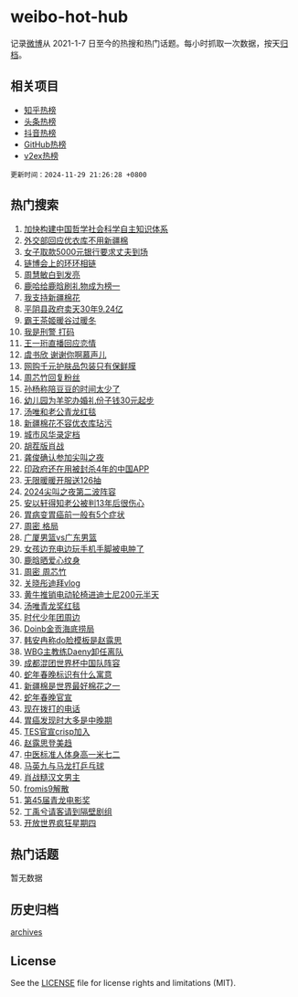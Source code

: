 # weibo-hot-hub

记录[微博](https://www.weibo.com)从 2021-1-7 日至今的热搜和热门话题。每小时抓取一次数据，按天[归档](archives)。

## 相关项目

- [知乎热榜](https://github.com/lonnyzhang423/zhihu-hot-hub)
- [头条热榜](https://github.com/lonnyzhang423/toutiao-hot-hub)
- [抖音热榜](https://github.com/lonnyzhang423/douyin-hot-hub)
- [GitHub热榜](https://github.com/lonnyzhang423/github-hot-hub)
- [v2ex热榜](https://github.com/lonnyzhang423/v2ex-hot-hub)


`更新时间：2024-11-29 21:26:28 +0800`

## 热门搜索

1. [加快构建中国哲学社会科学自主知识体系](https://m.weibo.cn/search?containerid=100103type%3D1%26t%3D10%26q%3D%23%E5%8A%A0%E5%BF%AB%E6%9E%84%E5%BB%BA%E4%B8%AD%E5%9B%BD%E5%93%B2%E5%AD%A6%E7%A4%BE%E4%BC%9A%E7%A7%91%E5%AD%A6%E8%87%AA%E4%B8%BB%E7%9F%A5%E8%AF%86%E4%BD%93%E7%B3%BB%23&stream_entry_id=51&isnewpage=1&extparam=seat%3D1%26stream_entry_id%3D51%26c_type%3D51%26pos%3D0%26cate%3D10103%26filter_type%3Drealtimehot%26dgr%3D0%26q%3D%2523%25E5%258A%25A0%25E5%25BF%25AB%25E6%259E%2584%25E5%25BB%25BA%25E4%25B8%25AD%25E5%259B%25BD%25E5%2593%25B2%25E5%25AD%25A6%25E7%25A4%25BE%25E4%25BC%259A%25E7%25A7%2591%25E5%25AD%25A6%25E8%2587%25AA%25E4%25B8%25BB%25E7%259F%25A5%25E8%25AF%2586%25E4%25BD%2593%25E7%25B3%25BB%2523%26display_time%3D1732886787%26pre_seqid%3D17328867872210286360248)
1. [外交部回应优衣库不用新疆棉](https://m.weibo.cn/search?containerid=100103type%3D1%26t%3D10%26q%3D%23%E5%A4%96%E4%BA%A4%E9%83%A8%E5%9B%9E%E5%BA%94%E4%BC%98%E8%A1%A3%E5%BA%93%E4%B8%8D%E7%94%A8%E6%96%B0%E7%96%86%E6%A3%89%23&stream_entry_id=31&isnewpage=1&extparam=seat%3D1%26realpos%3D1%26lcate%3D5001%26cate%3D5001%26filter_type%3Drealtimehot%26q%3D%2523%25E5%25A4%2596%25E4%25BA%25A4%25E9%2583%25A8%25E5%259B%259E%25E5%25BA%2594%25E4%25BC%2598%25E8%25A1%25A3%25E5%25BA%2593%25E4%25B8%258D%25E7%2594%25A8%25E6%2596%25B0%25E7%2596%2586%25E6%25A3%2589%2523%26stream_entry_id%3D31%26band_rank%3D1%26pos%3D0%26c_type%3D31%26flag%3D2%26dgr%3D0%26display_time%3D1732886787%26pre_seqid%3D17328867872210286360248)
1. [女子取款5000元银行要求丈夫到场](https://m.weibo.cn/search?containerid=100103type%3D1%26t%3D10%26q%3D%23%E5%A5%B3%E5%AD%90%E5%8F%96%E6%AC%BE5000%E5%85%83%E9%93%B6%E8%A1%8C%E8%A6%81%E6%B1%82%E4%B8%88%E5%A4%AB%E5%88%B0%E5%9C%BA%23&stream_entry_id=31&isnewpage=1&extparam=seat%3D1%26realpos%3D2%26lcate%3D5001%26cate%3D5001%26filter_type%3Drealtimehot%26q%3D%2523%25E5%25A5%25B3%25E5%25AD%2590%25E5%258F%2596%25E6%25AC%25BE5000%25E5%2585%2583%25E9%2593%25B6%25E8%25A1%258C%25E8%25A6%2581%25E6%25B1%2582%25E4%25B8%2588%25E5%25A4%25AB%25E5%2588%25B0%25E5%259C%25BA%2523%26stream_entry_id%3D31%26band_rank%3D2%26pos%3D1%26c_type%3D31%26flag%3D1%26dgr%3D0%26display_time%3D1732886787%26pre_seqid%3D17328867872210286360248)
1. [链博会上的环环相链](https://m.weibo.cn/search?containerid=100103type%3D1%26t%3D10%26q%3D%23%E9%93%BE%E5%8D%9A%E4%BC%9A%E4%B8%8A%E7%9A%84%E7%8E%AF%E7%8E%AF%E7%9B%B8%E9%93%BE%23&stream_entry_id=31&isnewpage=1&extparam=seat%3D1%26realpos%3D3%26lcate%3D5001%26cate%3D5001%26filter_type%3Drealtimehot%26q%3D%2523%25E9%2593%25BE%25E5%258D%259A%25E4%25BC%259A%25E4%25B8%258A%25E7%259A%2584%25E7%258E%25AF%25E7%258E%25AF%25E7%259B%25B8%25E9%2593%25BE%2523%26stream_entry_id%3D31%26band_rank%3D3%26pos%3D2%26c_type%3D31%26flag%3D1%26dgr%3D0%26display_time%3D1732886787%26pre_seqid%3D17328867872210286360248)
1. [周慧敏白到发亮](https://m.weibo.cn/search?containerid=100103type%3D1%26t%3D10%26q%3D%23%E5%91%A8%E6%85%A7%E6%95%8F%E7%99%BD%E5%88%B0%E5%8F%91%E4%BA%AE%23&stream_entry_id=31&isnewpage=1&extparam=seat%3D1%26lcate%3D5001%26cate%3D5001%26filter_type%3Drealtimehot%26c_type%3D31%26stream_entry_id%3D31%26band_rank%3D4%26adid%3D266717%26pos%3D3%26is_ad_pos%3D1%26q%3D%2523%25E5%2591%25A8%25E6%2585%25A7%25E6%2595%258F%25E7%2599%25BD%25E5%2588%25B0%25E5%258F%2591%25E4%25BA%25AE%2523%26dgr%3D0%26display_time%3D1732886787%26pre_seqid%3D17328867872210286360248)
1. [鹿哈给鹿晗刷礼物成为榜一](https://m.weibo.cn/search?containerid=100103type%3D1%26t%3D10%26q%3D%23%E9%B9%BF%E5%93%88%E7%BB%99%E9%B9%BF%E6%99%97%E5%88%B7%E7%A4%BC%E7%89%A9%E6%88%90%E4%B8%BA%E6%A6%9C%E4%B8%80%23&stream_entry_id=31&isnewpage=1&extparam=seat%3D1%26realpos%3D4%26lcate%3D5001%26cate%3D5001%26filter_type%3Drealtimehot%26q%3D%2523%25E9%25B9%25BF%25E5%2593%2588%25E7%25BB%2599%25E9%25B9%25BF%25E6%2599%2597%25E5%2588%25B7%25E7%25A4%25BC%25E7%2589%25A9%25E6%2588%2590%25E4%25B8%25BA%25E6%25A6%259C%25E4%25B8%2580%2523%26stream_entry_id%3D31%26band_rank%3D4%26pos%3D4%26c_type%3D31%26flag%3D1%26dgr%3D0%26display_time%3D1732886787%26pre_seqid%3D17328867872210286360248)
1. [我支持新疆棉花](https://m.weibo.cn/search?containerid=100103type%3D1%26t%3D10%26q%3D%23%E6%88%91%E6%94%AF%E6%8C%81%E6%96%B0%E7%96%86%E6%A3%89%E8%8A%B1%23&stream_entry_id=31&isnewpage=1&extparam=seat%3D1%26realpos%3D5%26lcate%3D5001%26cate%3D5001%26filter_type%3Drealtimehot%26q%3D%2523%25E6%2588%2591%25E6%2594%25AF%25E6%258C%2581%25E6%2596%25B0%25E7%2596%2586%25E6%25A3%2589%25E8%258A%25B1%2523%26stream_entry_id%3D31%26band_rank%3D5%26pos%3D5%26c_type%3D31%26flag%3D16%26dgr%3D0%26display_time%3D1732886787%26pre_seqid%3D17328867872210286360248)
1. [平阴县政府卖天30年9.24亿](https://m.weibo.cn/search?containerid=100103type%3D1%26t%3D10%26q%3D%23%E5%B9%B3%E9%98%B4%E5%8E%BF%E6%94%BF%E5%BA%9C%E5%8D%96%E5%A4%A930%E5%B9%B49.24%E4%BA%BF%23&stream_entry_id=31&isnewpage=1&extparam=seat%3D1%26realpos%3D6%26lcate%3D5001%26cate%3D5001%26filter_type%3Drealtimehot%26q%3D%2523%25E5%25B9%25B3%25E9%2598%25B4%25E5%258E%25BF%25E6%2594%25BF%25E5%25BA%259C%25E5%258D%2596%25E5%25A4%25A930%25E5%25B9%25B49.24%25E4%25BA%25BF%2523%26stream_entry_id%3D31%26band_rank%3D6%26pos%3D6%26c_type%3D31%26flag%3D1%26dgr%3D0%26display_time%3D1732886787%26pre_seqid%3D17328867872210286360248)
1. [霸王茶姬暖谷过暖冬](https://m.weibo.cn/search?containerid=100103type%3D1%26t%3D10%26q%3D%23%E9%9C%B8%E7%8E%8B%E8%8C%B6%E5%A7%AC%E6%9A%96%E8%B0%B7%E8%BF%87%E6%9A%96%E5%86%AC%23&stream_entry_id=31&isnewpage=1&extparam=seat%3D1%26lcate%3D5001%26cate%3D5001%26filter_type%3Drealtimehot%26q%3D%2523%25E9%259C%25B8%25E7%258E%258B%25E8%258C%25B6%25E5%25A7%25AC%25E6%259A%2596%25E8%25B0%25B7%25E8%25BF%2587%25E6%259A%2596%25E5%2586%25AC%2523%26dgr%3D0%26topic_ad%3D1%26band_rank%3D7%26adid%3D266642%26pos%3D7%26is_ad_pos%3D1%26c_type%3D31%26stream_entry_id%3D31%26display_time%3D1732886787%26pre_seqid%3D17328867872210286360248)
1. [我是刑警 打码](https://m.weibo.cn/search?containerid=100103type%3D1%26t%3D10%26q%3D%E6%88%91%E6%98%AF%E5%88%91%E8%AD%A6+%E6%89%93%E7%A0%81&stream_entry_id=31&isnewpage=1&extparam=seat%3D1%26realpos%3D7%26lcate%3D5001%26cate%3D5001%26filter_type%3Drealtimehot%26q%3D%25E6%2588%2591%25E6%2598%25AF%25E5%2588%2591%25E8%25AD%25A6%2520%25E6%2589%2593%25E7%25A0%2581%26stream_entry_id%3D31%26band_rank%3D7%26pos%3D8%26c_type%3D31%26flag%3D2%26dgr%3D0%26display_time%3D1732886787%26pre_seqid%3D17328867872210286360248)
1. [王一珩直播回应恋情](https://m.weibo.cn/search?containerid=100103type%3D1%26t%3D10%26q%3D%23%E7%8E%8B%E4%B8%80%E7%8F%A9%E7%9B%B4%E6%92%AD%E5%9B%9E%E5%BA%94%E6%81%8B%E6%83%85%23&stream_entry_id=31&isnewpage=1&extparam=seat%3D1%26realpos%3D8%26lcate%3D5001%26cate%3D5001%26filter_type%3Drealtimehot%26q%3D%2523%25E7%258E%258B%25E4%25B8%2580%25E7%258F%25A9%25E7%259B%25B4%25E6%2592%25AD%25E5%259B%259E%25E5%25BA%2594%25E6%2581%258B%25E6%2583%2585%2523%26stream_entry_id%3D31%26band_rank%3D8%26pos%3D9%26c_type%3D31%26flag%3D1%26dgr%3D0%26display_time%3D1732886787%26pre_seqid%3D17328867872210286360248)
1. [虞书欣 谢谢你啊慕声儿](https://m.weibo.cn/search?containerid=100103type%3D1%26t%3D10%26q%3D%E8%99%9E%E4%B9%A6%E6%AC%A3+%E8%B0%A2%E8%B0%A2%E4%BD%A0%E5%95%8A%E6%85%95%E5%A3%B0%E5%84%BF&stream_entry_id=31&isnewpage=1&extparam=seat%3D1%26realpos%3D9%26lcate%3D5001%26cate%3D5001%26filter_type%3Drealtimehot%26q%3D%25E8%2599%259E%25E4%25B9%25A6%25E6%25AC%25A3%2520%25E8%25B0%25A2%25E8%25B0%25A2%25E4%25BD%25A0%25E5%2595%258A%25E6%2585%2595%25E5%25A3%25B0%25E5%2584%25BF%26stream_entry_id%3D31%26band_rank%3D9%26pos%3D10%26c_type%3D31%26flag%3D1%26dgr%3D0%26display_time%3D1732886787%26pre_seqid%3D17328867872210286360248)
1. [网购千元护肤品包装只有保鲜膜](https://m.weibo.cn/search?containerid=100103type%3D1%26t%3D10%26q%3D%23%E7%BD%91%E8%B4%AD%E5%8D%83%E5%85%83%E6%8A%A4%E8%82%A4%E5%93%81%E5%8C%85%E8%A3%85%E5%8F%AA%E6%9C%89%E4%BF%9D%E9%B2%9C%E8%86%9C%23&stream_entry_id=31&isnewpage=1&extparam=seat%3D1%26realpos%3D10%26lcate%3D5001%26cate%3D5001%26filter_type%3Drealtimehot%26q%3D%2523%25E7%25BD%2591%25E8%25B4%25AD%25E5%258D%2583%25E5%2585%2583%25E6%258A%25A4%25E8%2582%25A4%25E5%2593%2581%25E5%258C%2585%25E8%25A3%2585%25E5%258F%25AA%25E6%259C%2589%25E4%25BF%259D%25E9%25B2%259C%25E8%2586%259C%2523%26stream_entry_id%3D31%26band_rank%3D10%26pos%3D11%26c_type%3D31%26flag%3D1%26dgr%3D0%26display_time%3D1732886787%26pre_seqid%3D17328867872210286360248)
1. [周芯竹回复粉丝](https://m.weibo.cn/search?containerid=100103type%3D1%26t%3D10%26q%3D%23%E5%91%A8%E8%8A%AF%E7%AB%B9%E5%9B%9E%E5%A4%8D%E7%B2%89%E4%B8%9D%23&stream_entry_id=31&isnewpage=1&extparam=seat%3D1%26realpos%3D11%26lcate%3D5001%26cate%3D5001%26filter_type%3Drealtimehot%26q%3D%2523%25E5%2591%25A8%25E8%258A%25AF%25E7%25AB%25B9%25E5%259B%259E%25E5%25A4%258D%25E7%25B2%2589%25E4%25B8%259D%2523%26stream_entry_id%3D31%26band_rank%3D11%26pos%3D12%26c_type%3D31%26flag%3D1%26dgr%3D0%26display_time%3D1732886787%26pre_seqid%3D17328867872210286360248)
1. [孙杨称陪豆豆的时间太少了](https://m.weibo.cn/search?containerid=100103type%3D1%26t%3D10%26q%3D%23%E5%AD%99%E6%9D%A8%E7%A7%B0%E9%99%AA%E8%B1%86%E8%B1%86%E7%9A%84%E6%97%B6%E9%97%B4%E5%A4%AA%E5%B0%91%E4%BA%86%23&stream_entry_id=31&isnewpage=1&extparam=seat%3D1%26realpos%3D12%26lcate%3D5001%26cate%3D5001%26filter_type%3Drealtimehot%26q%3D%2523%25E5%25AD%2599%25E6%259D%25A8%25E7%25A7%25B0%25E9%2599%25AA%25E8%25B1%2586%25E8%25B1%2586%25E7%259A%2584%25E6%2597%25B6%25E9%2597%25B4%25E5%25A4%25AA%25E5%25B0%2591%25E4%25BA%2586%2523%26stream_entry_id%3D31%26band_rank%3D12%26pos%3D13%26c_type%3D31%26flag%3D1%26dgr%3D0%26display_time%3D1732886787%26pre_seqid%3D17328867872210286360248)
1. [幼儿园为羊驼办婚礼份子钱30元起步](https://m.weibo.cn/search?containerid=100103type%3D1%26t%3D10%26q%3D%23%E5%B9%BC%E5%84%BF%E5%9B%AD%E4%B8%BA%E7%BE%8A%E9%A9%BC%E5%8A%9E%E5%A9%9A%E7%A4%BC%E4%BB%BD%E5%AD%90%E9%92%B130%E5%85%83%E8%B5%B7%E6%AD%A5%23&stream_entry_id=31&isnewpage=1&extparam=seat%3D1%26realpos%3D13%26lcate%3D5001%26cate%3D5001%26filter_type%3Drealtimehot%26q%3D%2523%25E5%25B9%25BC%25E5%2584%25BF%25E5%259B%25AD%25E4%25B8%25BA%25E7%25BE%258A%25E9%25A9%25BC%25E5%258A%259E%25E5%25A9%259A%25E7%25A4%25BC%25E4%25BB%25BD%25E5%25AD%2590%25E9%2592%25B130%25E5%2585%2583%25E8%25B5%25B7%25E6%25AD%25A5%2523%26stream_entry_id%3D31%26band_rank%3D13%26pos%3D14%26c_type%3D31%26flag%3D0%26dgr%3D0%26display_time%3D1732886787%26pre_seqid%3D17328867872210286360248)
1. [汤唯和老公青龙红毯](https://m.weibo.cn/search?containerid=100103type%3D1%26t%3D10%26q%3D%23%E6%B1%A4%E5%94%AF%E5%92%8C%E8%80%81%E5%85%AC%E9%9D%92%E9%BE%99%E7%BA%A2%E6%AF%AF%23&stream_entry_id=31&isnewpage=1&extparam=seat%3D1%26realpos%3D14%26lcate%3D5001%26cate%3D5001%26filter_type%3Drealtimehot%26q%3D%2523%25E6%25B1%25A4%25E5%2594%25AF%25E5%2592%258C%25E8%2580%2581%25E5%2585%25AC%25E9%259D%2592%25E9%25BE%2599%25E7%25BA%25A2%25E6%25AF%25AF%2523%26stream_entry_id%3D31%26band_rank%3D14%26pos%3D15%26c_type%3D31%26flag%3D1%26dgr%3D0%26display_time%3D1732886787%26pre_seqid%3D17328867872210286360248)
1. [新疆棉花不容优衣库玷污](https://m.weibo.cn/search?containerid=100103type%3D1%26t%3D10%26q%3D%23%E6%96%B0%E7%96%86%E6%A3%89%E8%8A%B1%E4%B8%8D%E5%AE%B9%E4%BC%98%E8%A1%A3%E5%BA%93%E7%8E%B7%E6%B1%A1%23&stream_entry_id=31&isnewpage=1&extparam=seat%3D1%26realpos%3D15%26lcate%3D5001%26cate%3D5001%26filter_type%3Drealtimehot%26q%3D%2523%25E6%2596%25B0%25E7%2596%2586%25E6%25A3%2589%25E8%258A%25B1%25E4%25B8%258D%25E5%25AE%25B9%25E4%25BC%2598%25E8%25A1%25A3%25E5%25BA%2593%25E7%258E%25B7%25E6%25B1%25A1%2523%26stream_entry_id%3D31%26band_rank%3D15%26pos%3D16%26c_type%3D31%26flag%3D1%26dgr%3D0%26display_time%3D1732886787%26pre_seqid%3D17328867872210286360248)
1. [城市风华录定档](https://m.weibo.cn/search?containerid=100103type%3D1%26t%3D10%26q%3D%23%E5%9F%8E%E5%B8%82%E9%A3%8E%E5%8D%8E%E5%BD%95%E5%AE%9A%E6%A1%A3%23&stream_entry_id=31&isnewpage=1&extparam=seat%3D1%26realpos%3D16%26lcate%3D5001%26cate%3D5001%26filter_type%3Drealtimehot%26q%3D%2523%25E5%259F%258E%25E5%25B8%2582%25E9%25A3%258E%25E5%258D%258E%25E5%25BD%2595%25E5%25AE%259A%25E6%25A1%25A3%2523%26stream_entry_id%3D31%26band_rank%3D16%26pos%3D17%26c_type%3D31%26flag%3D1%26dgr%3D0%26display_time%3D1732886787%26pre_seqid%3D17328867872210286360248)
1. [胡茬版肖战](https://m.weibo.cn/search?containerid=100103type%3D1%26t%3D10%26q%3D%E8%83%A1%E8%8C%AC%E7%89%88%E8%82%96%E6%88%98&stream_entry_id=31&isnewpage=1&extparam=seat%3D1%26realpos%3D17%26lcate%3D5001%26cate%3D5001%26filter_type%3Drealtimehot%26q%3D%25E8%2583%25A1%25E8%258C%25AC%25E7%2589%2588%25E8%2582%2596%25E6%2588%2598%26stream_entry_id%3D31%26band_rank%3D17%26pos%3D18%26c_type%3D31%26flag%3D1%26dgr%3D0%26display_time%3D1732886787%26pre_seqid%3D17328867872210286360248)
1. [龚俊确认参加尖叫之夜](https://m.weibo.cn/search?containerid=100103type%3D1%26t%3D10%26q%3D%23%E9%BE%9A%E4%BF%8A%E7%A1%AE%E8%AE%A4%E5%8F%82%E5%8A%A0%E5%B0%96%E5%8F%AB%E4%B9%8B%E5%A4%9C%23&stream_entry_id=31&isnewpage=1&extparam=seat%3D1%26realpos%3D18%26lcate%3D5001%26cate%3D5001%26filter_type%3Drealtimehot%26q%3D%2523%25E9%25BE%259A%25E4%25BF%258A%25E7%25A1%25AE%25E8%25AE%25A4%25E5%258F%2582%25E5%258A%25A0%25E5%25B0%2596%25E5%258F%25AB%25E4%25B9%258B%25E5%25A4%259C%2523%26stream_entry_id%3D31%26band_rank%3D18%26pos%3D19%26c_type%3D31%26flag%3D1%26dgr%3D0%26display_time%3D1732886787%26pre_seqid%3D17328867872210286360248)
1. [印政府还在用被封杀4年的中国APP](https://m.weibo.cn/search?containerid=100103type%3D1%26t%3D10%26q%3D%23%E5%8D%B0%E6%94%BF%E5%BA%9C%E8%BF%98%E5%9C%A8%E7%94%A8%E8%A2%AB%E5%B0%81%E6%9D%804%E5%B9%B4%E7%9A%84%E4%B8%AD%E5%9B%BDAPP%23&stream_entry_id=31&isnewpage=1&extparam=seat%3D1%26realpos%3D19%26lcate%3D5001%26cate%3D5001%26filter_type%3Drealtimehot%26q%3D%2523%25E5%258D%25B0%25E6%2594%25BF%25E5%25BA%259C%25E8%25BF%2598%25E5%259C%25A8%25E7%2594%25A8%25E8%25A2%25AB%25E5%25B0%2581%25E6%259D%25804%25E5%25B9%25B4%25E7%259A%2584%25E4%25B8%25AD%25E5%259B%25BDAPP%2523%26stream_entry_id%3D31%26band_rank%3D19%26pos%3D20%26c_type%3D31%26flag%3D0%26dgr%3D0%26display_time%3D1732886787%26pre_seqid%3D17328867872210286360248)
1. [无限暖暖开服送126抽](https://m.weibo.cn/search?containerid=100103type%3D1%26t%3D10%26q%3D%23%E6%97%A0%E9%99%90%E6%9A%96%E6%9A%96%E5%BC%80%E6%9C%8D%E9%80%81126%E6%8A%BD%23&stream_entry_id=31&isnewpage=1&extparam=seat%3D1%26realpos%3D20%26lcate%3D5001%26cate%3D5001%26filter_type%3Drealtimehot%26q%3D%2523%25E6%2597%25A0%25E9%2599%2590%25E6%259A%2596%25E6%259A%2596%25E5%25BC%2580%25E6%259C%258D%25E9%2580%2581126%25E6%258A%25BD%2523%26stream_entry_id%3D31%26adid%3D266761%26c_type%3D31%26pos%3D21%26band_rank%3D20%26flag%3D0%26dgr%3D0%26display_time%3D1732886787%26pre_seqid%3D17328867872210286360248)
1. [2024尖叫之夜第二波阵容](https://m.weibo.cn/search?containerid=100103type%3D1%26t%3D10%26q%3D%232024%E5%B0%96%E5%8F%AB%E4%B9%8B%E5%A4%9C%E7%AC%AC%E4%BA%8C%E6%B3%A2%E9%98%B5%E5%AE%B9%23&stream_entry_id=31&isnewpage=1&extparam=seat%3D1%26realpos%3D21%26lcate%3D5001%26cate%3D5001%26filter_type%3Drealtimehot%26q%3D%25232024%25E5%25B0%2596%25E5%258F%25AB%25E4%25B9%258B%25E5%25A4%259C%25E7%25AC%25AC%25E4%25BA%258C%25E6%25B3%25A2%25E9%2598%25B5%25E5%25AE%25B9%2523%26stream_entry_id%3D31%26band_rank%3D21%26pos%3D22%26c_type%3D31%26flag%3D1%26dgr%3D0%26display_time%3D1732886787%26pre_seqid%3D17328867872210286360248)
1. [安以轩得知老公被判13年后很伤心](https://m.weibo.cn/search?containerid=100103type%3D1%26t%3D10%26q%3D%23%E5%AE%89%E4%BB%A5%E8%BD%A9%E5%BE%97%E7%9F%A5%E8%80%81%E5%85%AC%E8%A2%AB%E5%88%A413%E5%B9%B4%E5%90%8E%E5%BE%88%E4%BC%A4%E5%BF%83%23&stream_entry_id=31&isnewpage=1&extparam=seat%3D1%26realpos%3D22%26lcate%3D5001%26cate%3D5001%26filter_type%3Drealtimehot%26q%3D%2523%25E5%25AE%2589%25E4%25BB%25A5%25E8%25BD%25A9%25E5%25BE%2597%25E7%259F%25A5%25E8%2580%2581%25E5%2585%25AC%25E8%25A2%25AB%25E5%2588%25A413%25E5%25B9%25B4%25E5%2590%258E%25E5%25BE%2588%25E4%25BC%25A4%25E5%25BF%2583%2523%26stream_entry_id%3D31%26band_rank%3D22%26pos%3D23%26c_type%3D31%26flag%3D2%26dgr%3D0%26display_time%3D1732886787%26pre_seqid%3D17328867872210286360248)
1. [胃病变胃癌前一般有5个症状](https://m.weibo.cn/search?containerid=100103type%3D1%26t%3D10%26q%3D%23%E8%83%83%E7%97%85%E5%8F%98%E8%83%83%E7%99%8C%E5%89%8D%E4%B8%80%E8%88%AC%E6%9C%895%E4%B8%AA%E7%97%87%E7%8A%B6%23&stream_entry_id=31&isnewpage=1&extparam=seat%3D1%26realpos%3D23%26lcate%3D5001%26cate%3D5001%26filter_type%3Drealtimehot%26q%3D%2523%25E8%2583%2583%25E7%2597%2585%25E5%258F%2598%25E8%2583%2583%25E7%2599%258C%25E5%2589%258D%25E4%25B8%2580%25E8%2588%25AC%25E6%259C%25895%25E4%25B8%25AA%25E7%2597%2587%25E7%258A%25B6%2523%26stream_entry_id%3D31%26band_rank%3D23%26pos%3D24%26c_type%3D31%26flag%3D1%26dgr%3D0%26display_time%3D1732886787%26pre_seqid%3D17328867872210286360248)
1. [周密 格局](https://m.weibo.cn/search?containerid=100103type%3D1%26t%3D10%26q%3D%E5%91%A8%E5%AF%86+%E6%A0%BC%E5%B1%80&stream_entry_id=31&isnewpage=1&extparam=seat%3D1%26realpos%3D24%26lcate%3D5001%26cate%3D5001%26filter_type%3Drealtimehot%26q%3D%25E5%2591%25A8%25E5%25AF%2586%2520%25E6%25A0%25BC%25E5%25B1%2580%26stream_entry_id%3D31%26band_rank%3D24%26pos%3D25%26c_type%3D31%26flag%3D0%26dgr%3D0%26display_time%3D1732886787%26pre_seqid%3D17328867872210286360248)
1. [广厦男篮vs广东男篮](https://m.weibo.cn/search?containerid=100103type%3D1%26t%3D10%26q%3D%23%E5%B9%BF%E5%8E%A6%E7%94%B7%E7%AF%AEvs%E5%B9%BF%E4%B8%9C%E7%94%B7%E7%AF%AE%23&stream_entry_id=31&isnewpage=1&extparam=seat%3D1%26realpos%3D25%26lcate%3D5001%26cate%3D5001%26filter_type%3Drealtimehot%26q%3D%2523%25E5%25B9%25BF%25E5%258E%25A6%25E7%2594%25B7%25E7%25AF%25AEvs%25E5%25B9%25BF%25E4%25B8%259C%25E7%2594%25B7%25E7%25AF%25AE%2523%26stream_entry_id%3D31%26band_rank%3D25%26pos%3D26%26c_type%3D31%26flag%3D1%26dgr%3D0%26display_time%3D1732886787%26pre_seqid%3D17328867872210286360248)
1. [女孩边充电边玩手机手脚被电肿了](https://m.weibo.cn/search?containerid=100103type%3D1%26t%3D10%26q%3D%23%E5%A5%B3%E5%AD%A9%E8%BE%B9%E5%85%85%E7%94%B5%E8%BE%B9%E7%8E%A9%E6%89%8B%E6%9C%BA%E6%89%8B%E8%84%9A%E8%A2%AB%E7%94%B5%E8%82%BF%E4%BA%86%23&stream_entry_id=31&isnewpage=1&extparam=seat%3D1%26realpos%3D26%26lcate%3D5001%26cate%3D5001%26filter_type%3Drealtimehot%26q%3D%2523%25E5%25A5%25B3%25E5%25AD%25A9%25E8%25BE%25B9%25E5%2585%2585%25E7%2594%25B5%25E8%25BE%25B9%25E7%258E%25A9%25E6%2589%258B%25E6%259C%25BA%25E6%2589%258B%25E8%2584%259A%25E8%25A2%25AB%25E7%2594%25B5%25E8%2582%25BF%25E4%25BA%2586%2523%26stream_entry_id%3D31%26band_rank%3D26%26pos%3D27%26c_type%3D31%26flag%3D0%26dgr%3D0%26display_time%3D1732886787%26pre_seqid%3D17328867872210286360248)
1. [鹿晗晒爱心纹身](https://m.weibo.cn/search?containerid=100103type%3D1%26t%3D10%26q%3D%23%E9%B9%BF%E6%99%97%E6%99%92%E7%88%B1%E5%BF%83%E7%BA%B9%E8%BA%AB%23&stream_entry_id=31&isnewpage=1&extparam=seat%3D1%26realpos%3D27%26lcate%3D5001%26cate%3D5001%26filter_type%3Drealtimehot%26q%3D%2523%25E9%25B9%25BF%25E6%2599%2597%25E6%2599%2592%25E7%2588%25B1%25E5%25BF%2583%25E7%25BA%25B9%25E8%25BA%25AB%2523%26stream_entry_id%3D31%26band_rank%3D27%26pos%3D28%26c_type%3D31%26flag%3D1%26dgr%3D0%26display_time%3D1732886787%26pre_seqid%3D17328867872210286360248)
1. [周密 周芯竹](https://m.weibo.cn/search?containerid=100103type%3D1%26t%3D10%26q%3D%E5%91%A8%E5%AF%86+%E5%91%A8%E8%8A%AF%E7%AB%B9&stream_entry_id=31&isnewpage=1&extparam=seat%3D1%26realpos%3D28%26lcate%3D5001%26cate%3D5001%26filter_type%3Drealtimehot%26q%3D%25E5%2591%25A8%25E5%25AF%2586%2520%25E5%2591%25A8%25E8%258A%25AF%25E7%25AB%25B9%26stream_entry_id%3D31%26band_rank%3D28%26pos%3D29%26c_type%3D31%26flag%3D0%26dgr%3D0%26display_time%3D1732886787%26pre_seqid%3D17328867872210286360248)
1. [关晓彤迪拜vlog](https://m.weibo.cn/search?containerid=100103type%3D1%26t%3D10%26q%3D%E5%85%B3%E6%99%93%E5%BD%A4%E8%BF%AA%E6%8B%9Cvlog&stream_entry_id=31&isnewpage=1&extparam=seat%3D1%26realpos%3D29%26lcate%3D5001%26cate%3D5001%26filter_type%3Drealtimehot%26q%3D%25E5%2585%25B3%25E6%2599%2593%25E5%25BD%25A4%25E8%25BF%25AA%25E6%258B%259Cvlog%26stream_entry_id%3D31%26band_rank%3D29%26pos%3D30%26c_type%3D31%26flag%3D0%26dgr%3D0%26display_time%3D1732886787%26pre_seqid%3D17328867872210286360248)
1. [黄牛推销电动轮椅进迪士尼200元半天](https://m.weibo.cn/search?containerid=100103type%3D1%26t%3D10%26q%3D%23%E9%BB%84%E7%89%9B%E6%8E%A8%E9%94%80%E7%94%B5%E5%8A%A8%E8%BD%AE%E6%A4%85%E8%BF%9B%E8%BF%AA%E5%A3%AB%E5%B0%BC200%E5%85%83%E5%8D%8A%E5%A4%A9%23&stream_entry_id=31&isnewpage=1&extparam=seat%3D1%26realpos%3D30%26lcate%3D5001%26cate%3D5001%26filter_type%3Drealtimehot%26q%3D%2523%25E9%25BB%2584%25E7%2589%259B%25E6%258E%25A8%25E9%2594%2580%25E7%2594%25B5%25E5%258A%25A8%25E8%25BD%25AE%25E6%25A4%2585%25E8%25BF%259B%25E8%25BF%25AA%25E5%25A3%25AB%25E5%25B0%25BC200%25E5%2585%2583%25E5%258D%258A%25E5%25A4%25A9%2523%26stream_entry_id%3D31%26band_rank%3D30%26pos%3D31%26c_type%3D31%26flag%3D1%26dgr%3D0%26display_time%3D1732886787%26pre_seqid%3D17328867872210286360248)
1. [汤唯青龙奖红毯](https://m.weibo.cn/search?containerid=100103type%3D1%26t%3D10%26q%3D%E6%B1%A4%E5%94%AF%E9%9D%92%E9%BE%99%E5%A5%96%E7%BA%A2%E6%AF%AF&stream_entry_id=31&isnewpage=1&extparam=seat%3D1%26realpos%3D31%26lcate%3D5001%26cate%3D5001%26filter_type%3Drealtimehot%26q%3D%25E6%25B1%25A4%25E5%2594%25AF%25E9%259D%2592%25E9%25BE%2599%25E5%25A5%2596%25E7%25BA%25A2%25E6%25AF%25AF%26stream_entry_id%3D31%26band_rank%3D31%26pos%3D32%26c_type%3D31%26flag%3D1%26dgr%3D0%26display_time%3D1732886787%26pre_seqid%3D17328867872210286360248)
1. [时代少年团周边](https://m.weibo.cn/search?containerid=100103type%3D1%26t%3D10%26q%3D%E6%97%B6%E4%BB%A3%E5%B0%91%E5%B9%B4%E5%9B%A2%E5%91%A8%E8%BE%B9&stream_entry_id=31&isnewpage=1&extparam=seat%3D1%26realpos%3D32%26lcate%3D5001%26cate%3D5001%26filter_type%3Drealtimehot%26q%3D%25E6%2597%25B6%25E4%25BB%25A3%25E5%25B0%2591%25E5%25B9%25B4%25E5%259B%25A2%25E5%2591%25A8%25E8%25BE%25B9%26stream_entry_id%3D31%26band_rank%3D32%26pos%3D33%26c_type%3D31%26flag%3D1%26dgr%3D0%26display_time%3D1732886787%26pre_seqid%3D17328867872210286360248)
1. [Doinb金贡海底捞局](https://m.weibo.cn/search?containerid=100103type%3D1%26t%3D10%26q%3D%23Doinb%E9%87%91%E8%B4%A1%E6%B5%B7%E5%BA%95%E6%8D%9E%E5%B1%80%23&stream_entry_id=31&isnewpage=1&extparam=seat%3D1%26realpos%3D33%26lcate%3D5001%26cate%3D5001%26filter_type%3Drealtimehot%26q%3D%2523Doinb%25E9%2587%2591%25E8%25B4%25A1%25E6%25B5%25B7%25E5%25BA%2595%25E6%258D%259E%25E5%25B1%2580%2523%26stream_entry_id%3D31%26band_rank%3D33%26pos%3D34%26c_type%3D31%26flag%3D1%26dgr%3D0%26display_time%3D1732886787%26pre_seqid%3D17328867872210286360248)
1. [韩安冉称do脸模板是赵露思](https://m.weibo.cn/search?containerid=100103type%3D1%26t%3D10%26q%3D%23%E9%9F%A9%E5%AE%89%E5%86%89%E7%A7%B0do%E8%84%B8%E6%A8%A1%E6%9D%BF%E6%98%AF%E8%B5%B5%E9%9C%B2%E6%80%9D%23&stream_entry_id=31&isnewpage=1&extparam=seat%3D1%26realpos%3D34%26lcate%3D5001%26cate%3D5001%26filter_type%3Drealtimehot%26q%3D%2523%25E9%259F%25A9%25E5%25AE%2589%25E5%2586%2589%25E7%25A7%25B0do%25E8%2584%25B8%25E6%25A8%25A1%25E6%259D%25BF%25E6%2598%25AF%25E8%25B5%25B5%25E9%259C%25B2%25E6%2580%259D%2523%26stream_entry_id%3D31%26band_rank%3D34%26pos%3D35%26c_type%3D31%26flag%3D0%26dgr%3D0%26display_time%3D1732886787%26pre_seqid%3D17328867872210286360248)
1. [WBG主教练Daeny卸任离队](https://m.weibo.cn/search?containerid=100103type%3D1%26t%3D10%26q%3D%23WBG%E4%B8%BB%E6%95%99%E7%BB%83Daeny%E5%8D%B8%E4%BB%BB%E7%A6%BB%E9%98%9F%23&stream_entry_id=31&isnewpage=1&extparam=seat%3D1%26realpos%3D35%26lcate%3D5001%26cate%3D5001%26filter_type%3Drealtimehot%26q%3D%2523WBG%25E4%25B8%25BB%25E6%2595%2599%25E7%25BB%2583Daeny%25E5%258D%25B8%25E4%25BB%25BB%25E7%25A6%25BB%25E9%2598%259F%2523%26stream_entry_id%3D31%26band_rank%3D35%26pos%3D36%26c_type%3D31%26flag%3D1%26dgr%3D0%26display_time%3D1732886787%26pre_seqid%3D17328867872210286360248)
1. [成都混团世界杯中国队阵容](https://m.weibo.cn/search?containerid=100103type%3D1%26t%3D10%26q%3D%23%E6%88%90%E9%83%BD%E6%B7%B7%E5%9B%A2%E4%B8%96%E7%95%8C%E6%9D%AF%E4%B8%AD%E5%9B%BD%E9%98%9F%E9%98%B5%E5%AE%B9%23&stream_entry_id=31&isnewpage=1&extparam=seat%3D1%26realpos%3D36%26lcate%3D5001%26cate%3D5001%26filter_type%3Drealtimehot%26q%3D%2523%25E6%2588%2590%25E9%2583%25BD%25E6%25B7%25B7%25E5%259B%25A2%25E4%25B8%2596%25E7%2595%258C%25E6%259D%25AF%25E4%25B8%25AD%25E5%259B%25BD%25E9%2598%259F%25E9%2598%25B5%25E5%25AE%25B9%2523%26stream_entry_id%3D31%26band_rank%3D36%26pos%3D37%26c_type%3D31%26flag%3D1%26dgr%3D0%26display_time%3D1732886787%26pre_seqid%3D17328867872210286360248)
1. [蛇年春晚标识有什么寓意](https://m.weibo.cn/search?containerid=100103type%3D1%26t%3D10%26q%3D%23%E8%9B%87%E5%B9%B4%E6%98%A5%E6%99%9A%E6%A0%87%E8%AF%86%E6%9C%89%E4%BB%80%E4%B9%88%E5%AF%93%E6%84%8F%23&stream_entry_id=31&isnewpage=1&extparam=seat%3D1%26realpos%3D37%26lcate%3D5001%26cate%3D5001%26filter_type%3Drealtimehot%26q%3D%2523%25E8%259B%2587%25E5%25B9%25B4%25E6%2598%25A5%25E6%2599%259A%25E6%25A0%2587%25E8%25AF%2586%25E6%259C%2589%25E4%25BB%2580%25E4%25B9%2588%25E5%25AF%2593%25E6%2584%258F%2523%26stream_entry_id%3D31%26band_rank%3D37%26pos%3D38%26c_type%3D31%26flag%3D0%26dgr%3D0%26display_time%3D1732886787%26pre_seqid%3D17328867872210286360248)
1. [新疆棉是世界最好棉花之一](https://m.weibo.cn/search?containerid=100103type%3D1%26t%3D10%26q%3D%23%E6%96%B0%E7%96%86%E6%A3%89%E6%98%AF%E4%B8%96%E7%95%8C%E6%9C%80%E5%A5%BD%E6%A3%89%E8%8A%B1%E4%B9%8B%E4%B8%80%23&stream_entry_id=31&isnewpage=1&extparam=seat%3D1%26realpos%3D38%26lcate%3D5001%26cate%3D5001%26filter_type%3Drealtimehot%26q%3D%2523%25E6%2596%25B0%25E7%2596%2586%25E6%25A3%2589%25E6%2598%25AF%25E4%25B8%2596%25E7%2595%258C%25E6%259C%2580%25E5%25A5%25BD%25E6%25A3%2589%25E8%258A%25B1%25E4%25B9%258B%25E4%25B8%2580%2523%26stream_entry_id%3D31%26band_rank%3D38%26pos%3D39%26c_type%3D31%26flag%3D0%26dgr%3D0%26display_time%3D1732886787%26pre_seqid%3D17328867872210286360248)
1. [蛇年春晚官宣](https://m.weibo.cn/search?containerid=100103type%3D1%26t%3D10%26q%3D%23%E8%9B%87%E5%B9%B4%E6%98%A5%E6%99%9A%E5%AE%98%E5%AE%A3%23&stream_entry_id=31&isnewpage=1&extparam=seat%3D1%26realpos%3D39%26lcate%3D5001%26cate%3D5001%26filter_type%3Drealtimehot%26q%3D%2523%25E8%259B%2587%25E5%25B9%25B4%25E6%2598%25A5%25E6%2599%259A%25E5%25AE%2598%25E5%25AE%25A3%2523%26stream_entry_id%3D31%26band_rank%3D39%26pos%3D40%26c_type%3D31%26flag%3D0%26dgr%3D0%26display_time%3D1732886787%26pre_seqid%3D17328867872210286360248)
1. [现在拨打的电话](https://m.weibo.cn/search?containerid=100103type%3D1%26t%3D10%26q%3D%E7%8E%B0%E5%9C%A8%E6%8B%A8%E6%89%93%E7%9A%84%E7%94%B5%E8%AF%9D&stream_entry_id=31&isnewpage=1&extparam=seat%3D1%26realpos%3D40%26lcate%3D5001%26cate%3D5001%26filter_type%3Drealtimehot%26q%3D%25E7%258E%25B0%25E5%259C%25A8%25E6%258B%25A8%25E6%2589%2593%25E7%259A%2584%25E7%2594%25B5%25E8%25AF%259D%26stream_entry_id%3D31%26band_rank%3D40%26pos%3D41%26c_type%3D31%26flag%3D1%26dgr%3D0%26display_time%3D1732886787%26pre_seqid%3D17328867872210286360248)
1. [胃癌发现时大多是中晚期](https://m.weibo.cn/search?containerid=100103type%3D1%26t%3D10%26q%3D%23%E8%83%83%E7%99%8C%E5%8F%91%E7%8E%B0%E6%97%B6%E5%A4%A7%E5%A4%9A%E6%98%AF%E4%B8%AD%E6%99%9A%E6%9C%9F%23&stream_entry_id=31&isnewpage=1&extparam=seat%3D1%26realpos%3D41%26lcate%3D5001%26cate%3D5001%26filter_type%3Drealtimehot%26q%3D%2523%25E8%2583%2583%25E7%2599%258C%25E5%258F%2591%25E7%258E%25B0%25E6%2597%25B6%25E5%25A4%25A7%25E5%25A4%259A%25E6%2598%25AF%25E4%25B8%25AD%25E6%2599%259A%25E6%259C%259F%2523%26stream_entry_id%3D31%26band_rank%3D41%26pos%3D42%26c_type%3D31%26flag%3D0%26dgr%3D0%26display_time%3D1732886787%26pre_seqid%3D17328867872210286360248)
1. [TES官宣crisp加入](https://m.weibo.cn/search?containerid=100103type%3D1%26t%3D10%26q%3D%23TES%E5%AE%98%E5%AE%A3crisp%E5%8A%A0%E5%85%A5%23&stream_entry_id=31&isnewpage=1&extparam=seat%3D1%26realpos%3D42%26lcate%3D5001%26cate%3D5001%26filter_type%3Drealtimehot%26q%3D%2523TES%25E5%25AE%2598%25E5%25AE%25A3crisp%25E5%258A%25A0%25E5%2585%25A5%2523%26stream_entry_id%3D31%26band_rank%3D42%26pos%3D43%26c_type%3D31%26flag%3D1%26dgr%3D0%26display_time%3D1732886787%26pre_seqid%3D17328867872210286360248)
1. [赵露思登美趋](https://m.weibo.cn/search?containerid=100103type%3D1%26t%3D10%26q%3D%E8%B5%B5%E9%9C%B2%E6%80%9D%E7%99%BB%E7%BE%8E%E8%B6%8B&stream_entry_id=31&isnewpage=1&extparam=seat%3D1%26realpos%3D43%26lcate%3D5001%26cate%3D5001%26filter_type%3Drealtimehot%26q%3D%25E8%25B5%25B5%25E9%259C%25B2%25E6%2580%259D%25E7%2599%25BB%25E7%25BE%258E%25E8%25B6%258B%26stream_entry_id%3D31%26band_rank%3D43%26pos%3D44%26c_type%3D31%26flag%3D0%26dgr%3D0%26display_time%3D1732886787%26pre_seqid%3D17328867872210286360248)
1. [中医标准人体身高一米七二](https://m.weibo.cn/search?containerid=100103type%3D1%26t%3D10%26q%3D%E4%B8%AD%E5%8C%BB%E6%A0%87%E5%87%86%E4%BA%BA%E4%BD%93%E8%BA%AB%E9%AB%98%E4%B8%80%E7%B1%B3%E4%B8%83%E4%BA%8C&stream_entry_id=31&isnewpage=1&extparam=seat%3D1%26realpos%3D44%26lcate%3D5001%26cate%3D5001%26filter_type%3Drealtimehot%26q%3D%25E4%25B8%25AD%25E5%258C%25BB%25E6%25A0%2587%25E5%2587%2586%25E4%25BA%25BA%25E4%25BD%2593%25E8%25BA%25AB%25E9%25AB%2598%25E4%25B8%2580%25E7%25B1%25B3%25E4%25B8%2583%25E4%25BA%258C%26stream_entry_id%3D31%26band_rank%3D44%26pos%3D45%26c_type%3D31%26flag%3D1%26dgr%3D0%26display_time%3D1732886787%26pre_seqid%3D17328867872210286360248)
1. [马英九与马龙打乒乓球](https://m.weibo.cn/search?containerid=100103type%3D1%26t%3D10%26q%3D%23%E9%A9%AC%E8%8B%B1%E4%B9%9D%E4%B8%8E%E9%A9%AC%E9%BE%99%E6%89%93%E4%B9%92%E4%B9%93%E7%90%83%23&stream_entry_id=31&isnewpage=1&extparam=seat%3D1%26realpos%3D45%26lcate%3D5001%26cate%3D5001%26filter_type%3Drealtimehot%26q%3D%2523%25E9%25A9%25AC%25E8%258B%25B1%25E4%25B9%259D%25E4%25B8%258E%25E9%25A9%25AC%25E9%25BE%2599%25E6%2589%2593%25E4%25B9%2592%25E4%25B9%2593%25E7%2590%2583%2523%26stream_entry_id%3D31%26band_rank%3D45%26pos%3D46%26c_type%3D31%26flag%3D1%26dgr%3D0%26display_time%3D1732886787%26pre_seqid%3D17328867872210286360248)
1. [肖战糙汉文男主](https://m.weibo.cn/search?containerid=100103type%3D1%26t%3D10%26q%3D%23%E8%82%96%E6%88%98%E7%B3%99%E6%B1%89%E6%96%87%E7%94%B7%E4%B8%BB%23&stream_entry_id=31&isnewpage=1&extparam=seat%3D1%26realpos%3D46%26lcate%3D5001%26cate%3D5001%26filter_type%3Drealtimehot%26q%3D%2523%25E8%2582%2596%25E6%2588%2598%25E7%25B3%2599%25E6%25B1%2589%25E6%2596%2587%25E7%2594%25B7%25E4%25B8%25BB%2523%26stream_entry_id%3D31%26band_rank%3D46%26pos%3D47%26c_type%3D31%26flag%3D0%26dgr%3D0%26display_time%3D1732886787%26pre_seqid%3D17328867872210286360248)
1. [fromis9解散](https://m.weibo.cn/search?containerid=100103type%3D1%26t%3D10%26q%3D%23fromis9%E8%A7%A3%E6%95%A3%23&stream_entry_id=31&isnewpage=1&extparam=seat%3D1%26realpos%3D47%26lcate%3D5001%26cate%3D5001%26filter_type%3Drealtimehot%26q%3D%2523fromis9%25E8%25A7%25A3%25E6%2595%25A3%2523%26stream_entry_id%3D31%26band_rank%3D47%26pos%3D48%26c_type%3D31%26flag%3D0%26dgr%3D0%26display_time%3D1732886787%26pre_seqid%3D17328867872210286360248)
1. [第45届青龙电影奖](https://m.weibo.cn/search?containerid=100103type%3D1%26t%3D10%26q%3D%23%E7%AC%AC45%E5%B1%8A%E9%9D%92%E9%BE%99%E7%94%B5%E5%BD%B1%E5%A5%96%23&stream_entry_id=31&isnewpage=1&extparam=seat%3D1%26realpos%3D48%26lcate%3D5001%26cate%3D5001%26filter_type%3Drealtimehot%26q%3D%2523%25E7%25AC%25AC45%25E5%25B1%258A%25E9%259D%2592%25E9%25BE%2599%25E7%2594%25B5%25E5%25BD%25B1%25E5%25A5%2596%2523%26stream_entry_id%3D31%26band_rank%3D48%26pos%3D49%26c_type%3D31%26flag%3D1%26dgr%3D0%26display_time%3D1732886787%26pre_seqid%3D17328867872210286360248)
1. [丁禹兮请客请到隔壁剧组](https://m.weibo.cn/search?containerid=100103type%3D1%26t%3D10%26q%3D%23%E4%B8%81%E7%A6%B9%E5%85%AE%E8%AF%B7%E5%AE%A2%E8%AF%B7%E5%88%B0%E9%9A%94%E5%A3%81%E5%89%A7%E7%BB%84%23&stream_entry_id=31&isnewpage=1&extparam=seat%3D1%26realpos%3D49%26lcate%3D5001%26cate%3D5001%26filter_type%3Drealtimehot%26q%3D%2523%25E4%25B8%2581%25E7%25A6%25B9%25E5%2585%25AE%25E8%25AF%25B7%25E5%25AE%25A2%25E8%25AF%25B7%25E5%2588%25B0%25E9%259A%2594%25E5%25A3%2581%25E5%2589%25A7%25E7%25BB%2584%2523%26stream_entry_id%3D31%26band_rank%3D49%26pos%3D50%26c_type%3D31%26flag%3D1%26dgr%3D0%26display_time%3D1732886787%26pre_seqid%3D17328867872210286360248)
1. [开放世界疯狂星期四](https://m.weibo.cn/search?containerid=100103type%3D1%26t%3D10%26q%3D%23%E5%BC%80%E6%94%BE%E4%B8%96%E7%95%8C%E7%96%AF%E7%8B%82%E6%98%9F%E6%9C%9F%E5%9B%9B%23&stream_entry_id=31&isnewpage=1&extparam=seat%3D1%26realpos%3D50%26lcate%3D5001%26cate%3D5001%26filter_type%3Drealtimehot%26q%3D%2523%25E5%25BC%2580%25E6%2594%25BE%25E4%25B8%2596%25E7%2595%258C%25E7%2596%25AF%25E7%258B%2582%25E6%2598%259F%25E6%259C%259F%25E5%259B%259B%2523%26stream_entry_id%3D31%26adid%3D266749%26c_type%3D31%26pos%3D51%26band_rank%3D50%26flag%3D0%26dgr%3D0%26display_time%3D1732886787%26pre_seqid%3D17328867872210286360248)

## 热门话题

暂无数据

## 历史归档

[archives](archives)

## License

See the [LICENSE](LICENSE) file for license rights and limitations (MIT).
